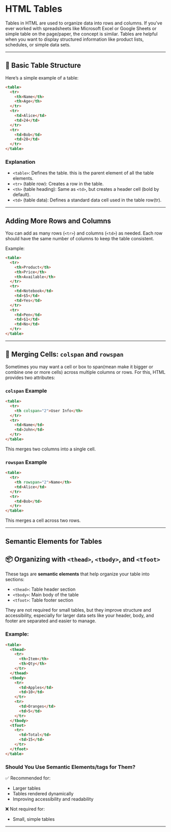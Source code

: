 # HTML Tables

Tables in HTML are used to organize data into rows and columns. If you've ever worked with spreadsheets like Microsoft Excel or Google Sheets or simple table on the page/paper, the concept is similar. Tables are helpful when you want to display structured information like product lists, schedules, or simple data sets.

---

## 🧱 Basic Table Structure

Here’s a simple example of a table:

```html
<table>
  <tr>
    <th>Name</th>
    <th>Age</th>
  </tr>
  <tr>
    <td>Alice</td>
    <td>24</td>
  </tr>
  <tr>
    <td>Bob</td>
    <td>28</td>
  </tr>
</table>
````

### Explanation

* `<table>`: Defines the table. this is the parent element of all the table elements.
* `<tr>` (table row): Creates a row in the table.
* `<th>` (table heading): Same as `<td>`, but creates a header cell (bold by default).
* `<td>` (table data): Defines a standard data cell used in the table row(tr).

---

## Adding More Rows and Columns

You can add as many rows (`<tr>`) and columns (`<td>`) as needed. Each row should have the same number of columns to keep the table consistent.

Example:

```html
<table>
  <tr>
    <th>Product</th>
    <th>Price</th>
    <th>Available</th>
  </tr>
  <tr>
    <td>Notebook</td>
    <td>$5</td>
    <td>Yes</td>
  </tr>
  <tr>
    <td>Pen</td>
    <td>$1</td>
    <td>No</td>
  </tr>
</table>
```

---

## 🔀 Merging Cells: `colspan` and `rowspan`

Sometimes you may want a cell or box to span(mean make it bigger or combine one or more cells) across multiple columns or rows. For this, HTML provides two attributes:

### `colspan` Example

```html
<table>
  <tr>
    <th colspan="2">User Info</th>
  </tr>
  <tr>
    <td>Name</td>
    <td>John</td>
  </tr>
</table>
```

This merges two columns into a single cell.

### `rowspan` Example

```html
<table>
  <tr>
    <th rowspan="2">Name</th>
    <td>Alice</td>
  </tr>
  <tr>
    <td>Bob</td>
  </tr>
</table>
```

This merges a cell across two rows.

---
## Semantic Elements for Tables
## 📦 Organizing with `<thead>`, `<tbody>`, and `<tfoot>`

These tags are **semantic elements** that help organize your table into sections:

* `<thead>`: Table header section
* `<tbody>`: Main body of the table
* `<tfoot>`: Table footer section

They are not required for small tables, but they improve structure and accessibility, especially for larger data sets like your header, body, and footer are separated and easier to manage.

### Example:

```html
<table>
  <thead>
    <tr>
      <th>Item</th>
      <th>Qty</th>
    </tr>
  </thead>
  <tbody>
    <tr>
      <td>Apples</td>
      <td>10</td>
    </tr>
    <tr>
      <td>Oranges</td>
      <td>5</td>
    </tr>
  </tbody>
  <tfoot>
    <tr>
      <td>Total</td>
      <td>15</td>
    </tr>
  </tfoot>
</table>
```

### Should You Use Semantic Elements/tags for Them?

✅ Recommended for:

* Larger tables
* Tables rendered dynamically
* Improving accessibility and readability

❌ Not required for:

* Small, simple tables

---